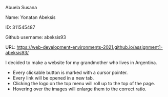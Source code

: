 Abuela Susana

Name: Yonatan Abeksis

ID: 311545487

Github username: abeksis93

URL: https://web-development-environments-2021.github.io/assignment1-abeksis93/

I decided to make a website for my grandmother who lives in Argentina.

- Every clickable button is marked with a cursor pointer.
- Every link will be opened in a new tab.
- Clicking the logo on the top menu will roll up to the top of the page.
- Hovering over the images will enlarge them to the correct ratio.
